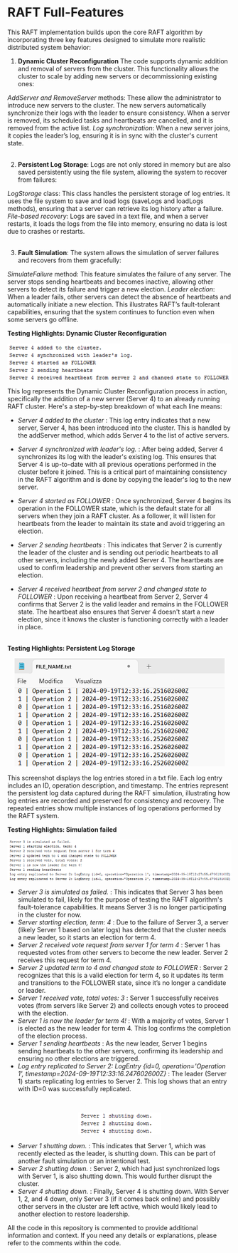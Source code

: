 # RAFT Full-Features

This RAFT implementation builds upon the core RAFT algorithm by incorporating three key features designed to simulate more realistic distributed system behavior:

1. **Dynamic Cluster Reconfiguration**
The code supports dynamic addition and removal of servers from the cluster. This functionality allows the cluster to scale by adding new servers or decommissioning existing ones:

_AddServer and RemoveServer_ methods: These allow the administrator to introduce new servers to the cluster. The new servers automatically synchronize their logs with the leader to ensure consistency. When a server is removed, its scheduled tasks and heartbeats are cancelled, and it is removed from the active list.
_Log synchronization_: When a new server joins, it copies the leader’s log, ensuring it is in sync with the cluster's current state.<br><br>

2. **Persistent Log Storage**:
Logs are not only stored in memory but are also saved persistently using the file system, allowing the system to recover from failures:

_LogStorage_ class: This class handles the persistent storage of log entries. It uses the file system to save and load logs (saveLogs and loadLogs methods), ensuring that a server can retrieve its log history after a failure.
_File-based recovery_: Logs are saved in a text file, and when a server restarts, it loads the logs from the file into memory, ensuring no data is lost due to crashes or restarts.<br><br>

3. **Fault Simulation**:
The system allows the simulation of server failures and recovers from them gracefully:

_SimulateFailure_ method: This feature simulates the failure of any server. The server stops sending heartbeats and becomes inactive, allowing other servers to detect its failure and trigger a new election.
_Leader election_: When a leader fails, other servers can detect the absence of heartbeats and automatically initiate a new election. This illustrates RAFT’s fault-tolerant capabilities, ensuring that the system continues to function even when some servers go offline.

**Testing Highlights: Dynamic Cluster Reconfiguration**
<br>
<p align="center">
  <img src="dynamicAddServer.png" alt="Example Image"/>
</p>

This log represents the Dynamic Cluster Reconfiguration process in action, specifically the addition of a new server (Server 4) to an already running RAFT cluster. Here's a step-by-step breakdown of what each line means:

- _Server 4 added to the cluster_ : This log entry indicates that a new server, Server 4, has been introduced into the cluster. This is handled by the addServer method, which adds Server 4 to the list of active servers.

- _Server 4 synchronized with leader's log._ : After being added, Server 4 synchronizes its log with the leader's existing log. This ensures that Server 4 is up-to-date with all previous operations performed in the cluster before it joined. This is a critical part of maintaining consistency in the RAFT algorithm and is done by copying the leader's log to the new server.

- _Server 4 started as FOLLOWER_ : Once synchronized, Server 4 begins its operation in the FOLLOWER state, which is the default state for all servers when they join a RAFT cluster. As a follower, it will listen for heartbeats from the leader to maintain its state and avoid triggering an election.

- _Server 2 sending heartbeats_ : This indicates that Server 2 is currently the leader of the cluster and is sending out periodic heartbeats to all other servers, including the newly added Server 4. The heartbeats are used to confirm leadership and prevent other servers from starting an election.

- _Server 4 received heartbeat from server 2 and changed state to FOLLOWER_ : Upon receiving a heartbeat from Server 2, Server 4 confirms that Server 2 is the valid leader and remains in the FOLLOWER state. The heartbeat also ensures that Server 4 doesn't start a new election, since it knows the cluster is functioning correctly with a leader in place.<br><br>

**Testing Highlights: Persistent Log Storage**
<br>
<p align="center">
  <img src="backupFiles.png" alt="Example Image"/>
</p>

This screenshot displays the log entries stored in a txt file. Each log entry includes an ID, operation description, and timestamp. The entries represent the persistent log data captured during the RAFT simulation, illustrating how log entries are recorded and preserved for consistency and recovery. The repeated entries show multiple instances of log operations performed by the RAFT system.

**Testing Highlights: Simulation failed**
<br>
<p align="center">
  <img src="simulationFailed.png" alt="Example Image"/>
</p>

- _Server 3 is simulated as failed._ : This indicates that Server 3 has been simulated to fail, likely for the purpose of testing the RAFT algorithm's fault-tolerance capabilities. It means Server 3 is no longer participating in the cluster for now.
- _Server starting election, term: 4_ : Due to the failure of Server 3, a server (likely Server 1 based on later logs) has detected that the cluster needs a new leader, so it starts an election for term 4.
- _Server 2 received vote request from server 1 for term 4_ : Server 1 has requested votes from other servers to become the new leader. Server 2 receives this request for term 4.
- _Server 2 updated term to 4 and changed state to FOLLOWER_ : Server 2 recognizes that this is a valid election for term 4, so it updates its term and transitions to the FOLLOWER state, since it’s no longer a candidate or leader.
- _Server 1 received vote, total votes: 3_ : Server 1 successfully receives votes (from servers like Server 2) and collects enough votes to proceed with the election.
- _Server 1 is now the leader for term 4!_ : With a majority of votes, Server 1 is elected as the new leader for term 4. This log confirms the completion of the election process.
- _Server 1 sending heartbeats_ : As the new leader, Server 1 begins sending heartbeats to the other servers, confirming its leadership and ensuring no other elections are triggered.
- _Log entry replicated to Server 2: LogEntry {id=0, operation='Operation 1', timestamp=2024-09-19T12:33:16.247602600Z}_ : The leader (Server 1) starts replicating log entries to Server 2. This log shows that an entry with ID=0 was successfully replicated.

<br>
<p align="center">
  <img src="endSimulationFailed.png" alt="Example Image"/>
</p>

- _Server 1 shutting down._ : This indicates that Server 1, which was recently elected as the leader, is shutting down. This can be part of another fault simulation or an intentional test.
- _Server 2 shutting down._ : Server 2, which had just synchronized logs with Server 1, is also shutting down. This would further disrupt the cluster.
- _Server 4 shutting down._ : Finally, Server 4 is shutting down. With Server 1, 2, and 4 down, only Server 3 (if it comes back online) and possibly other servers in the cluster are left active, which would likely lead to another election to restore leadership.

All the code in this repository is commented to provide additional information and context. If you need any details or explanations, please refer to the comments within the code.
